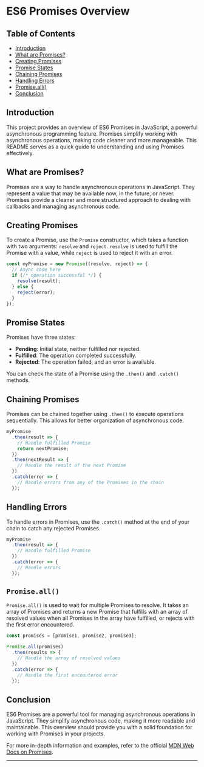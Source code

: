 # ES6 Promises Overview

## Table of Contents

- [Introduction](#introduction)
- [What are Promises?](#what-are-promises)
- [Creating Promises](#creating-promises)
- [Promise States](#promise-states)
- [Chaining Promises](#chaining-promises)
- [Handling Errors](#handling-errors)
- [Promise.all()](#promiseall)
- [Conclusion](#conclusion)

## Introduction

This project provides an overview of ES6 Promises in JavaScript, a powerful asynchronous programming feature. Promises simplify working with asynchronous operations, making code cleaner and more manageable. This README serves as a quick guide to understanding and using Promises effectively.

## What are Promises?

Promises are a way to handle asynchronous operations in JavaScript. They represent a value that may be available now, in the future, or never. Promises provide a cleaner and more structured approach to dealing with callbacks and managing asynchronous code.

## Creating Promises

To create a Promise, use the `Promise` constructor, which takes a function with two arguments: `resolve` and `reject`. `resolve` is used to fulfill the Promise with a value, while `reject` is used to reject it with an error.

```javascript
const myPromise = new Promise((resolve, reject) => {
  // Async code here
  if (/* operation successful */) {
    resolve(result);
  } else {
    reject(error);
  }
});
```

## Promise States

Promises have three states:

- **Pending**: Initial state, neither fulfilled nor rejected.
- **Fulfilled**: The operation completed successfully.
- **Rejected**: The operation failed, and an error is available.

You can check the state of a Promise using the `.then()` and `.catch()` methods.

## Chaining Promises

Promises can be chained together using `.then()` to execute operations sequentially. This allows for better organization of asynchronous code.

```javascript
myPromise
  .then(result => {
    // Handle fulfilled Promise
    return nextPromise;
  })
  .then(nextResult => {
    // Handle the result of the next Promise
  })
  .catch(error => {
    // Handle errors from any of the Promises in the chain
  });
```

## Handling Errors

To handle errors in Promises, use the `.catch()` method at the end of your chain to catch any rejected Promises.

```javascript
myPromise
  .then(result => {
    // Handle fulfilled Promise
  })
  .catch(error => {
    // Handle errors
  });
```

## `Promise.all()`

`Promise.all()` is used to wait for multiple Promises to resolve. It takes an array of Promises and returns a new Promise that fulfills with an array of resolved values when all Promises in the array have fulfilled, or rejects with the first error encountered.

```javascript
const promises = [promise1, promise2, promise3];

Promise.all(promises)
  .then(results => {
    // Handle the array of resolved values
  })
  .catch(error => {
    // Handle the first encountered error
  });
```

## Conclusion

ES6 Promises are a powerful tool for managing asynchronous operations in JavaScript. They simplify asynchronous code, making it more readable and maintainable. This overview should provide you with a solid foundation for working with Promises in your projects.

For more in-depth information and examples, refer to the official [MDN Web Docs on Promises](https://developer.mozilla.org/en-US/docs/Web/JavaScript/Reference/Global_Objects/Promise).

---